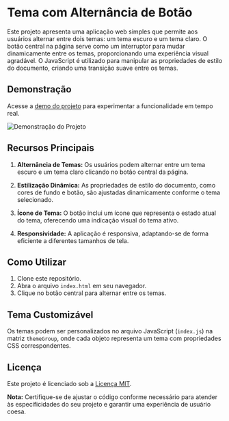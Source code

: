 # Tema com Alternância de Botão

Este projeto apresenta uma aplicação web simples que permite aos usuários alternar entre dois temas: um tema escuro e um tema claro. O botão central na página serve como um interruptor para mudar dinamicamente entre os temas, proporcionando uma experiência visual agradável. O JavaScript é utilizado para manipular as propriedades de estilo do documento, criando uma transição suave entre os temas.

## Demonstração

Acesse a [demo do projeto](https://eupane.com/projetos/colorSwitch/) para experimentar a funcionalidade em tempo real.

![Demonstração do Projeto](https://i.imgur.com/NRum6Xd.png)

## Recursos Principais

1. **Alternância de Temas:** Os usuários podem alternar entre um tema escuro e um tema claro clicando no botão central da página.

2. **Estilização Dinâmica:** As propriedades de estilo do documento, como cores de fundo e botão, são ajustadas dinamicamente conforme o tema selecionado.

3. **Ícone de Tema:** O botão inclui um ícone que representa o estado atual do tema, oferecendo uma indicação visual do tema ativo.

4. **Responsividade:** A aplicação é responsiva, adaptando-se de forma eficiente a diferentes tamanhos de tela.

## Como Utilizar

1. Clone este repositório.
2. Abra o arquivo `index.html` em seu navegador.
3. Clique no botão central para alternar entre os temas.

## Tema Customizável

Os temas podem ser personalizados no arquivo JavaScript (`index.js`) na matriz `themeGroup`, onde cada objeto representa um tema com propriedades CSS correspondentes.

## Licença

Este projeto é licenciado sob a [Licença MIT](LICENSE).

**Nota:** Certifique-se de ajustar o código conforme necessário para atender às especificidades do seu projeto e garantir uma experiência de usuário coesa.
